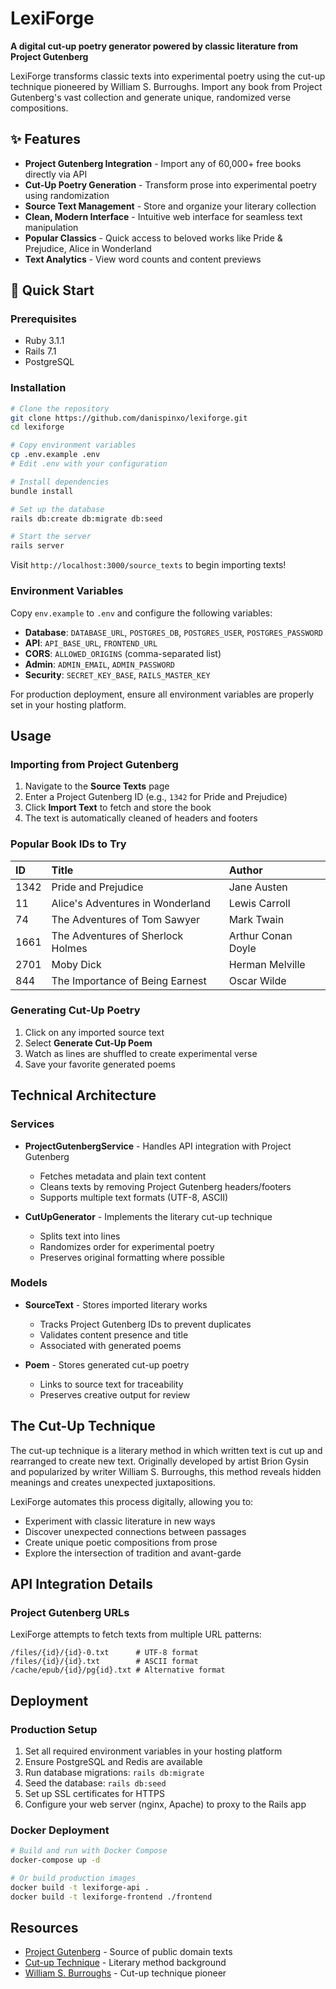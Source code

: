 # LexiForge

**A digital cut-up poetry generator powered by classic literature from Project Gutenberg**

LexiForge transforms classic texts into experimental poetry using the cut-up technique pioneered by William S. Burroughs. Import any book from Project Gutenberg's vast collection and generate unique, randomized verse compositions.

## ✨ Features

- **Project Gutenberg Integration** - Import any of 60,000+ free books directly via API
- **Cut-Up Poetry Generation** - Transform prose into experimental poetry using randomization
- **Source Text Management** - Store and organize your literary collection
- **Clean, Modern Interface** - Intuitive web interface for seamless text manipulation
- **Popular Classics** - Quick access to beloved works like Pride & Prejudice, Alice in Wonderland
- **Text Analytics** - View word counts and content previews

## 🚀 Quick Start

### Prerequisites

- Ruby 3.1.1
- Rails 7.1
- PostgreSQL

### Installation

```bash
# Clone the repository
git clone https://github.com/danispinxo/lexiforge.git
cd lexiforge

# Copy environment variables
cp .env.example .env
# Edit .env with your configuration

# Install dependencies
bundle install

# Set up the database
rails db:create db:migrate db:seed

# Start the server
rails server
```

Visit `http://localhost:3000/source_texts` to begin importing texts!

### Environment Variables

Copy `env.example` to `.env` and configure the following variables:

- **Database**: `DATABASE_URL`, `POSTGRES_DB`, `POSTGRES_USER`, `POSTGRES_PASSWORD`
- **API**: `API_BASE_URL`, `FRONTEND_URL`
- **CORS**: `ALLOWED_ORIGINS` (comma-separated list)
- **Admin**: `ADMIN_EMAIL`, `ADMIN_PASSWORD`
- **Security**: `SECRET_KEY_BASE`, `RAILS_MASTER_KEY`

For production deployment, ensure all environment variables are properly set in your hosting platform.

## Usage

### Importing from Project Gutenberg

1. Navigate to the **Source Texts** page
2. Enter a Project Gutenberg ID (e.g., `1342` for Pride and Prejudice)
3. Click **Import Text** to fetch and store the book
4. The text is automatically cleaned of headers and footers

### Popular Book IDs to Try

| ID   | Title                             | Author             |
| :--- | :-------------------------------- | :----------------- |
| 1342 | Pride and Prejudice               | Jane Austen        |
| 11   | Alice's Adventures in Wonderland  | Lewis Carroll      |
| 74   | The Adventures of Tom Sawyer      | Mark Twain         |
| 1661 | The Adventures of Sherlock Holmes | Arthur Conan Doyle |
| 2701 | Moby Dick                         | Herman Melville    |
| 844  | The Importance of Being Earnest   | Oscar Wilde        |

### Generating Cut-Up Poetry

1. Click on any imported source text
2. Select **Generate Cut-Up Poem**
3. Watch as lines are shuffled to create experimental verse
4. Save your favorite generated poems

## Technical Architecture

### Services

- **ProjectGutenbergService** - Handles API integration with Project Gutenberg

  - Fetches metadata and plain text content
  - Cleans texts by removing Project Gutenberg headers/footers
  - Supports multiple text formats (UTF-8, ASCII)

- **CutUpGenerator** - Implements the literary cut-up technique
  - Splits text into lines
  - Randomizes order for experimental poetry
  - Preserves original formatting where possible

### Models

- **SourceText** - Stores imported literary works

  - Tracks Project Gutenberg IDs to prevent duplicates
  - Validates content presence and title
  - Associated with generated poems

- **Poem** - Stores generated cut-up poetry
  - Links to source text for traceability
  - Preserves creative output for review

## The Cut-Up Technique

The cut-up technique is a literary method in which written text is cut up and rearranged to create new text. Originally developed by artist Brion Gysin and popularized by writer William S. Burroughs, this method reveals hidden meanings and creates unexpected juxtapositions.

LexiForge automates this process digitally, allowing you to:

- Experiment with classic literature in new ways
- Discover unexpected connections between passages
- Create unique poetic compositions from prose
- Explore the intersection of tradition and avant-garde

## API Integration Details

### Project Gutenberg URLs

LexiForge attempts to fetch texts from multiple URL patterns:

```
/files/{id}/{id}-0.txt      # UTF-8 format
/files/{id}/{id}.txt        # ASCII format
/cache/epub/{id}/pg{id}.txt # Alternative format
```

## Deployment

### Production Setup

1. Set all required environment variables in your hosting platform
2. Ensure PostgreSQL and Redis are available
3. Run database migrations: `rails db:migrate`
4. Seed the database: `rails db:seed`
5. Set up SSL certificates for HTTPS
6. Configure your web server (nginx, Apache) to proxy to the Rails app

### Docker Deployment

```bash
# Build and run with Docker Compose
docker-compose up -d

# Or build production images
docker build -t lexiforge-api .
docker build -t lexiforge-frontend ./frontend
```

## Resources

- [Project Gutenberg](https://www.gutenberg.org/) - Source of public domain texts
- [Cut-up Technique](https://en.wikipedia.org/wiki/Cut-up_technique) - Literary method background
- [William S. Burroughs](https://en.wikipedia.org/wiki/William_S._Burroughs) - Cut-up technique pioneer
